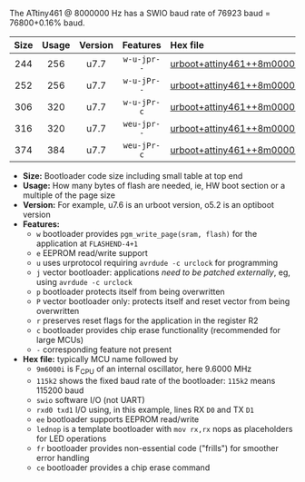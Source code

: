 The ATtiny461 @ 8000000 Hz has a SWIO baud rate of 76923 baud = 76800+0.16% baud.

|Size|Usage|Version|Features|Hex file|
|:-:|:-:|:-:|:-:|:--|
|244|256|u7.7|`w-u-jpr--`|[urboot+attiny461++8m0000i+++76k8_swio_rxb0_txb1_lednop.hex](https://raw.githubusercontent.com/stefanrueger/urboot.hex/main/mcus/attiny461/internal_oscillator/fint++8m0000_Hz/br+++76k8_bps/urboot+attiny461++8m0000i+++76k8_swio_rxb0_txb1_lednop.hex)|
|252|256|u7.7|`w-u-jPr--`|[urboot+attiny461++8m0000i+++76k8_swio_rxb0_txb1.hex](https://raw.githubusercontent.com/stefanrueger/urboot.hex/main/mcus/attiny461/internal_oscillator/fint++8m0000_Hz/br+++76k8_bps/urboot+attiny461++8m0000i+++76k8_swio_rxb0_txb1.hex)|
|306|320|u7.7|`w-u-jPr-c`|[urboot+attiny461++8m0000i+++76k8_swio_rxb0_txb1_lednop_fr_ce.hex](https://raw.githubusercontent.com/stefanrueger/urboot.hex/main/mcus/attiny461/internal_oscillator/fint++8m0000_Hz/br+++76k8_bps/urboot+attiny461++8m0000i+++76k8_swio_rxb0_txb1_lednop_fr_ce.hex)|
|316|320|u7.7|`weu-jpr--`|[urboot+attiny461++8m0000i+++76k8_swio_rxb0_txb1_ee_lednop.hex](https://raw.githubusercontent.com/stefanrueger/urboot.hex/main/mcus/attiny461/internal_oscillator/fint++8m0000_Hz/br+++76k8_bps/urboot+attiny461++8m0000i+++76k8_swio_rxb0_txb1_ee_lednop.hex)|
|374|384|u7.7|`weu-jPr-c`|[urboot+attiny461++8m0000i+++76k8_swio_rxb0_txb1_ee_lednop_fr_ce.hex](https://raw.githubusercontent.com/stefanrueger/urboot.hex/main/mcus/attiny461/internal_oscillator/fint++8m0000_Hz/br+++76k8_bps/urboot+attiny461++8m0000i+++76k8_swio_rxb0_txb1_ee_lednop_fr_ce.hex)|

- **Size:** Bootloader code size including small table at top end
- **Usage:** How many bytes of flash are needed, ie, HW boot section or a multiple of the page size
- **Version:** For example, u7.6 is an urboot version, o5.2 is an optiboot version
- **Features:**
  + `w` bootloader provides `pgm_write_page(sram, flash)` for the application at `FLASHEND-4+1`
  + `e` EEPROM read/write support
  + `u` uses urprotocol requiring `avrdude -c urclock` for programming
  + `j` vector bootloader: applications *need to be patched externally*, eg, using `avrdude -c urclock`
  + `p` bootloader protects itself from being overwritten
  + `P` vector bootloader only: protects itself and reset vector from being overwritten
  + `r` preserves reset flags for the application in the register R2
  + `c` bootloader provides chip erase functionality (recommended for large MCUs)
  + `-` corresponding feature not present
- **Hex file:** typically MCU name followed by
  + `9m6000i` is F<sub>CPU</sub> of an internal oscillator, here 9.6000 MHz
  + `115k2` shows the fixed baud rate of the bootloader: `115k2` means 115200 baud
  + `swio` software I/O (not UART)
  + `rxd0 txd1` I/O using, in this example, lines RX `D0` and TX `D1`
  + `ee` bootloader supports EEPROM read/write
  + `lednop` is a template bootloader with `mov rx,rx` nops as placeholders for LED operations
  + `fr` bootloader provides non-essential code ("frills") for smoother error handling
  + `ce` bootloader provides a chip erase command
